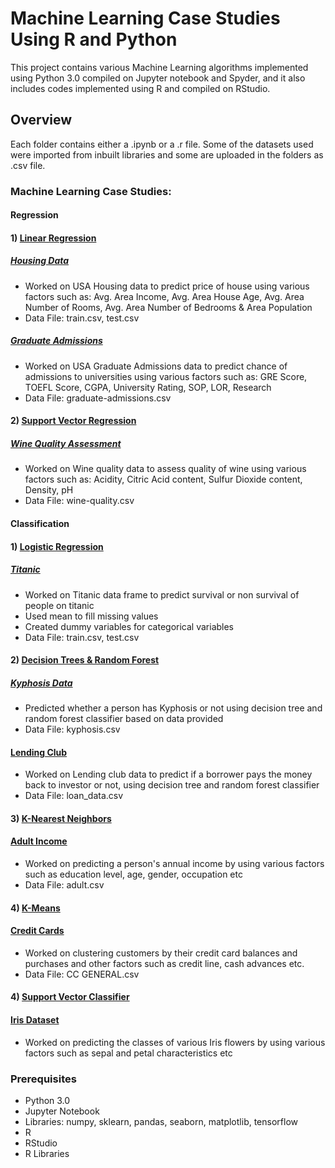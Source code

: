 # Machine Learning Case Studies Using R and Python

This project contains various Machine Learning algorithms implemented using Python 3.0 compiled on Jupyter notebook and Spyder, and it also includes codes implemented using R and compiled on RStudio. 

## Overview

Each folder contains either a .ipynb or a .r file. Some of the datasets used were imported from inbuilt libraries and some are uploaded in the folders as .csv file.

### Machine Learning Case Studies:

#### Regression
#### 1) [Linear Regression](https://github.com/dhruvsharmaokstate/MachineLearning/tree/master/Regression)

#####  [Housing Data](https://github.com/dhruvsharmaokstate/MachineLearning/blob/master/Regression/House%20Prices/Houses%20Prices.ipynb)
- Worked on USA Housing data to predict price of house using various factors such as:
Avg. Area Income, Avg. Area House Age, Avg. Area Number of Rooms, Avg. Area Number of Bedrooms & Area Population 
- Data File: train.csv, test.csv

#####  [Graduate Admissions](https://github.com/dhruvsharmaokstate/MachineLearning/blob/master/Regression/Linear%20Regression/Linear%20Regression.ipynb)
- Worked on USA Graduate Admissions data to predict chance of admissions to universities using various factors such as:
GRE Score, TOEFL Score, CGPA, University Rating, SOP, LOR, Research
- Data File: graduate-admissions.csv

#### 2) [Support Vector Regression](https://github.com/dhruvsharmaokstate/MachineLearning/tree/master/Regression)

#####  [Wine Quality Assessment](https://github.com/dhruvsharmaokstate/MachineLearning/blob/master/Regression/Support%20Vector/Support%20Vector%20Regression.ipynb)
- Worked on Wine quality data to assess quality of wine using various factors such as:
Acidity, Citric Acid content, Sulfur Dioxide content, Density, pH
- Data File: wine-quality.csv

#### Classification
#### 1) [Logistic Regression](https://github.com/dhruvsharmaokstate/MachineLearning/tree/master/Regression)

##### [Titanic](https://github.com/dhruvsharmaokstate/MachineLearning/blob/master/Regression/Titanic/Titanic_Script.R)
- Worked on Titanic data frame to predict survival or non survival of people on titanic
- Used mean to fill missing values
- Created dummy variables for categorical variables
- Data File: train.csv, test.csv

#### 2) [Decision Trees & Random Forest](https://github.com/dhruvsharmaokstate/MachineLearning/blob/master/Decision%20Trees)

##### [Kyphosis Data](https://github.com/dhruvsharmaokstate/MachineLearning/blob/master/Decision%20Trees/Kyphosis.R)
- Predicted whether a person has Kyphosis or not using decision tree and random forest classifier based on data provided 
- Data File: kyphosis.csv

#### [Lending Club](https://github.com/dhruvsharmaokstate/MachineLearning/tree/master/Decision%20Trees/Lending%20Club)
- Worked on Lending club data to predict if a borrower pays the money back to investor or not, using decision tree and random forest classifier
- Data File: loan_data.csv

#### 3) [K-Nearest Neighbors](https://github.com/dhruvsharmaokstate/MachineLearning/tree/master/K%20Nearest%20Neighbors)
#### [Adult Income](https://github.com/dhruvsharmaokstate/MachineLearning/blob/master/K%20Nearest%20Neighbors/K%20Nearest%20Neighbors.ipynb)

- Worked on predicting a person's annual income by using various factors such as education level, age, gender, occupation etc
- Data File: adult.csv

#### 4) [K-Means](https://github.com/dhruvsharmaokstate/MachineLearning/tree/master/K-Means)
#### [Credit Cards](https://github.com/dhruvsharmaokstate/MachineLearning/blob/master/K-Means/Credit%20Card.ipynb)

- Worked on clustering customers by their credit card balances and purchases and other factors such as credit line, cash advances etc.
- Data File: CC GENERAL.csv

#### 4) [Support Vector Classifier](https://github.com/dhruvsharmaokstate/MachineLearning/tree/master/Support%20Vector%20Classifier)
#### [Iris Dataset](https://github.com/dhruvsharmaokstate/MachineLearning/tree/master/Support%20Vector%20Classifier)

- Worked on predicting the classes of various Iris flowers by using various factors such as sepal and petal characteristics etc

### Prerequisites
- Python 3.0
- Jupyter Notebook
- Libraries: numpy, sklearn, pandas, seaborn, matplotlib, tensorflow
- R 
- RStudio
- R Libraries
